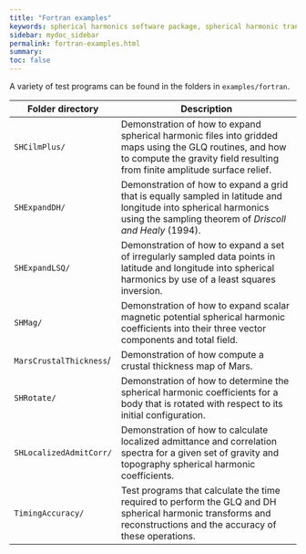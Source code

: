 ```yaml
---
title: "Fortran examples"
keywords: spherical harmonics software package, spherical harmonic transform, legendre functions, multitaper spectral analysis, fortran, Python, gravity, magnetic field
sidebar: mydoc_sidebar
permalink: fortran-examples.html
summary: 
toc: false
---
```


<style>
table:nth-of-type(n) {
    display:table;
    width:100%;
}
table:nth-of-type(n) th:nth-of-type(2) {
    width:70%;
}
</style>

A variety of test programs can be found in the folders in `examples/fortran`.

| Folder directory | Description |
| ------------- | ----------- |
| `SHCilmPlus/` | Demonstration of how to expand spherical harmonic files into gridded maps using the GLQ routines, and how to compute the gravity field resulting from finite amplitude surface relief. |
| `SHExpandDH/` | Demonstration of how to expand a grid that is equally sampled in latitude and longitude into spherical harmonics using the sampling theorem of *Driscoll and Healy* (1994). |
| `SHExpandLSQ/` | Demonstration of how to expand a set of irregularly sampled data points in latitude and longitude into spherical harmonics by use of a least squares inversion. |
| `SHMag/` | Demonstration of how to expand scalar magnetic potential spherical harmonic coefficients into their three vector components and total field. |
| `MarsCrustalThickness`/ | Demonstration of how compute a crustal thickness map of Mars. |
| `SHRotate/` | Demonstration of how to determine the spherical harmonic coefficients for a body that is rotated with respect to its initial configuration. |
| `SHLocalizedAdmitCorr/` | Demonstration of how to calculate localized admittance and correlation spectra for a given set of gravity and topography spherical harmonic coefficients. |
| `TimingAccuracy/` | Test programs that calculate the time required to perform the GLQ and DH spherical harmonic transforms and reconstructions and the accuracy of these operations. |

